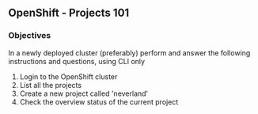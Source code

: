 ## OpenShift - Projects 101

### Objectives

In a newly deployed cluster (preferably) perform and answer the following instructions and questions, using CLI only

1. Login to the OpenShift cluster
2. List all the projects
3. Create a new project called 'neverland'
4. Check the overview status of the current project
